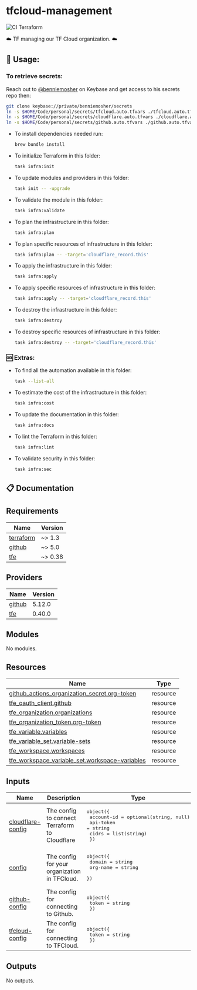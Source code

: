 # tfcloud-management

![CI Terraform](https://github.com/benniemosher-dev/tfcloud-management/actions/workflows/ci-terraform.yml/badge.svg)

☁️ TF managing our TF Cloud organization. ☁️

## 📜 Usage:

### To retrieve secrets:

Reach out to [@benniemosher](https://keybase.io/benniemosher) on Keybase and get access to his secrets repo then:

```bash
git clone keybase://private/benniemosher/secrets
ln -s $HOME/Code/personal/secrets/tfcloud.auto.tfvars ./tfcloud.auto.tfvars
ln -s $HOME/Code/personal/secrets/cloudflare.auto.tfvars ./cloudflare.auto.tfvars
ln -s $HOME/Code/personal/secrets/github.auto.tfvars ./github.auto.tfvars
```

- To install dependencies needed run:
  ```bash
  brew bundle install
  ```
- To initialize Terraform in this folder:
  ```bash
  task infra:init
  ```
- To update modules and providers in this folder:
  ```bash
  task init -- -upgrade
  ```
- To validate the module in this folder:
  ```bash
  task infra:validate
  ```
- To plan the infrastructure in this folder:
  ```bash
  task infra:plan
  ```
- To plan specific resources of infrastructure in this folder:
  ```bash
  task infra:plan -- -target='cloudflare_record.this'
  ```
- To apply the infrastructure in this folder:
  ```bash
  task infra:apply
  ```
- To apply specific resources of infrastructure in this folder:
  ```bash
  task infra:apply -- -target='cloudflare_record.this'
  ```
- To destroy the infrastructure in this folder:
  ```bash
  task infra:destroy
  ```
- To destroy specific resources of infrastructure in this folder:
  ```bash
  task infra:destroy -- -target='cloudflare_record.this'
  ```

### 🆒 Extras:

- To find all the automation available in this folder:
  ```bash
  task --list-all
  ```
- To estimate the cost of the infrastructure in this folder:
  ```bash
  task infra:cost
  ```
- To update the documentation in this folder:
  ```bash
  task infra:docs
  ```
- To lint the Terraform in this folder:
  ```bash
  task infra:lint
  ```
- To validate security in this folder:
  ```bash
  task infra:sec
  ```

## 📋 Documentation

<!-- BEGIN_TF_DOCS -->
## Requirements

| Name | Version |
|------|---------|
| <a name="requirement_terraform"></a> [terraform](#requirement\_terraform) | ~> 1.3 |
| <a name="requirement_github"></a> [github](#requirement\_github) | ~> 5.0 |
| <a name="requirement_tfe"></a> [tfe](#requirement\_tfe) | ~> 0.38 |

## Providers

| Name | Version |
|------|---------|
| <a name="provider_github"></a> [github](#provider\_github) | 5.12.0 |
| <a name="provider_tfe"></a> [tfe](#provider\_tfe) | 0.40.0 |

## Modules

No modules.

## Resources

| Name | Type |
|------|------|
| [github_actions_organization_secret.org-token](https://registry.terraform.io/providers/integrations/github/latest/docs/resources/actions_organization_secret) | resource |
| [tfe_oauth_client.github](https://registry.terraform.io/providers/hashicorp/tfe/latest/docs/resources/oauth_client) | resource |
| [tfe_organization.organizations](https://registry.terraform.io/providers/hashicorp/tfe/latest/docs/resources/organization) | resource |
| [tfe_organization_token.org-token](https://registry.terraform.io/providers/hashicorp/tfe/latest/docs/resources/organization_token) | resource |
| [tfe_variable.variables](https://registry.terraform.io/providers/hashicorp/tfe/latest/docs/resources/variable) | resource |
| [tfe_variable_set.variable-sets](https://registry.terraform.io/providers/hashicorp/tfe/latest/docs/resources/variable_set) | resource |
| [tfe_workspace.workspaces](https://registry.terraform.io/providers/hashicorp/tfe/latest/docs/resources/workspace) | resource |
| [tfe_workspace_variable_set.workspace-variables](https://registry.terraform.io/providers/hashicorp/tfe/latest/docs/resources/workspace_variable_set) | resource |

## Inputs

| Name | Description | Type | Default | Required |
|------|-------------|------|---------|:--------:|
| <a name="input_cloudflare-config"></a> [cloudflare-config](#input\_cloudflare-config) | The config to connect Terraform to Cloudflare | <pre>object({<br>    account-id = optional(string, null)<br>    api-token  = string<br>    cidrs      = list(string)<br>  })</pre> | n/a | yes |
| <a name="input_config"></a> [config](#input\_config) | The config for your organization in TFCloud. | <pre>object({<br>    domain   = string<br>    org-name = string<br>  })</pre> | n/a | yes |
| <a name="input_github-config"></a> [github-config](#input\_github-config) | The config for connecting to Github. | <pre>object({<br>    token = string<br>  })</pre> | n/a | yes |
| <a name="input_tfcloud-config"></a> [tfcloud-config](#input\_tfcloud-config) | The config for connecting to TFCloud. | <pre>object({<br>    token = string<br>  })</pre> | n/a | yes |

## Outputs

No outputs.
<!-- END_TF_DOCS -->
